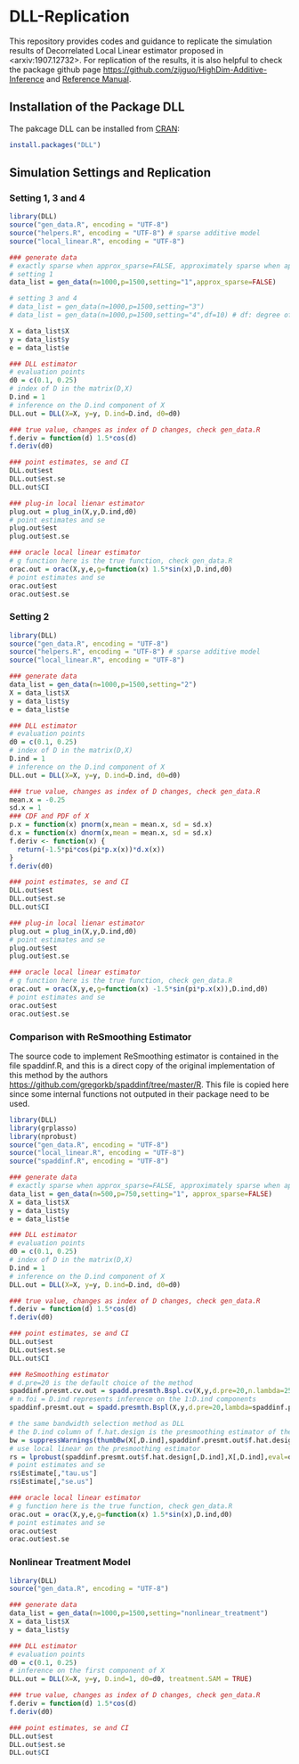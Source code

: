 # DLL-Replication
This repository provides codes and guidance to replicate the simulation results of Decorrelated Local Linear estimator proposed in \<arxiv:1907.12732\>. For replication of the results, it is also helpful to check the package github page https://github.com/zijguo/HighDim-Additive-Inference and [Reference Manual](https://cran.r-project.org/web/packages/DLL/DLL.pdf).

## Installation of the Package DLL
The pakcage DLL can be installed from [CRAN](https://cran.r-project.org/):
```R
install.packages("DLL")
```

## Simulation Settings and Replication

### Setting 1, 3 and 4
```R
library(DLL)
source("gen_data.R", encoding = "UTF-8")
source("helpers.R", encoding = "UTF-8") # sparse additive model
source("local_linear.R", encoding = "UTF-8")

### generate data
# exactly sparse when approx_sparse=FALSE, approximately sparse when approx_sparse=TRUE
# setting 1
data_list = gen_data(n=1000,p=1500,setting="1",approx_sparse=FALSE)

# setting 3 and 4
# data_list = gen_data(n=1000,p=1500,setting="3")
# data_list = gen_data(n=1000,p=1500,setting="4",df=10) # df: degree of freedom for t distribution

X = data_list$X
y = data_list$y
e = data_list$e

### DLL estimator
# evaluation points
d0 = c(0.1, 0.25)
# index of D in the matrix(D,X)
D.ind = 1
# inference on the D.ind component of X
DLL.out = DLL(X=X, y=y, D.ind=D.ind, d0=d0)

### true value, changes as index of D changes, check gen_data.R
f.deriv = function(d) 1.5*cos(d)
f.deriv(d0)

### point estimates, se and CI
DLL.out$est
DLL.out$est.se
DLL.out$CI

### plug-in local lienar estimator
plug.out = plug_in(X,y,D.ind,d0)
# point estimates and se
plug.out$est
plug.out$est.se

### oracle local linear estimator
# g function here is the true function, check gen_data.R
orac.out = orac(X,y,e,g=function(x) 1.5*sin(x),D.ind,d0)
# point estimates and se
orac.out$est
orac.out$est.se
```


### Setting 2
```R
library(DLL)
source("gen_data.R", encoding = "UTF-8")
source("helpers.R", encoding = "UTF-8") # sparse additive model
source("local_linear.R", encoding = "UTF-8")

### generate data
data_list = gen_data(n=1000,p=1500,setting="2")
X = data_list$X
y = data_list$y
e = data_list$e

### DLL estimator
# evaluation points
d0 = c(0.1, 0.25)
# index of D in the matrix(D,X)
D.ind = 1
# inference on the D.ind component of X
DLL.out = DLL(X=X, y=y, D.ind=D.ind, d0=d0)

### true value, changes as index of D changes, check gen_data.R
mean.x = -0.25
sd.x = 1
### CDF and PDF of X
p.x = function(x) pnorm(x,mean = mean.x, sd = sd.x)
d.x = function(x) dnorm(x,mean = mean.x, sd = sd.x)
f.deriv <- function(x) {
  return(-1.5*pi*cos(pi*p.x(x))*d.x(x))
}
f.deriv(d0)

### point estimates, se and CI
DLL.out$est
DLL.out$est.se
DLL.out$CI

### plug-in local lienar estimator
plug.out = plug_in(X,y,D.ind,d0)
# point estimates and se
plug.out$est
plug.out$est.se

### oracle local linear estimator
# g function here is the true function, check gen_data.R
orac.out = orac(X,y,e,g=function(x) -1.5*sin(pi*p.x(x)),D.ind,d0)
# point estimates and se
orac.out$est
orac.out$est.se
```


### Comparison with ReSmoothing Estimator
The source code to implement ReSmoothing estimator is contained in the file spaddinf.R, and this is a direct copy of the original implementation of this method by the authors https://github.com/gregorkb/spaddinf/tree/master/R. This file is copied here since some internal functions not outputed in their package need to be used.
```R
library(DLL)
library(grplasso)
library(nprobust)
source("gen_data.R", encoding = "UTF-8")
source("local_linear.R", encoding = "UTF-8")
source("spaddinf.R", encoding = "UTF-8")

### generate data
# exactly sparse when approx_sparse=FALSE, approximately sparse when approx_sparse=TRUE
data_list = gen_data(n=500,p=750,setting="1", approx_sparse=FALSE)
X = data_list$X
y = data_list$y
e = data_list$e

### DLL estimator
# evaluation points
d0 = c(0.1, 0.25)
# index of D in the matrix(D,X)
D.ind = 1
# inference on the D.ind component of X
DLL.out = DLL(X=X, y=y, D.ind=D.ind, d0=d0)

### true value, changes as index of D changes, check gen_data.R
f.deriv = function(d) 1.5*cos(d)
f.deriv(d0)

### point estimates, se and CI
DLL.out$est
DLL.out$est.se
DLL.out$CI

### ReSmoothing estimator
# d.pre=20 is the default choice of the method
spaddinf.presmt.cv.out = spadd.presmth.Bspl.cv(X,y,d.pre=20,n.lambda=25,n.eta=25,n.folds=5)
# n.foi = D.ind represents inference on the 1:D.ind components
spaddinf.presmt.out = spadd.presmth.Bspl(X,y,d.pre=20,lambda=spaddinf.presmt.cv.out$cv.lambda,eta=spaddinf.presmt.cv.out$cv.eta,n.foi=D.ind)

# the same bandwidth selection method as DLL
# the D.ind column of f.hat.design is the presmoothing estimator of the D.ind component
bw = suppressWarnings(thumbBw(X[,D.ind],spaddinf.presmt.out$f.hat.design[,D.ind],deg=1,kernel=SqK))
# use local linear on the presmoothing estimator
rs = lprobust(spaddinf.presmt.out$f.hat.design[,D.ind],X[,D.ind],eval=d0,deriv=1,p=1,h=bw,kernel="uni")
# point estimates and se
rs$Estimate[,"tau.us"]
rs$Estimate[,"se.us"]

### oracle local linear estimator
# g function here is the true function, check gen_data.R
orac.out = orac(X,y,e,g=function(x) 1.5*sin(x),D.ind,d0)
# point estimates and se
orac.out$est
orac.out$est.se
```


### Nonlinear Treatment Model
```R
library(DLL)
source("gen_data.R", encoding = "UTF-8")

### generate data
data_list = gen_data(n=1000,p=1500,setting="nonlinear_treatment")
X = data_list$X
y = data_list$y

### DLL estimator
# evaluation points
d0 = c(0.1, 0.25)
# inference on the first component of X
DLL.out = DLL(X=X, y=y, D.ind=1, d0=d0, treatment.SAM = TRUE)

### true value, changes as index of D changes, check gen_data.R
f.deriv = function(d) 1.5*cos(d)
f.deriv(d0)

### point estimates, se and CI
DLL.out$est
DLL.out$est.se
DLL.out$CI
```

